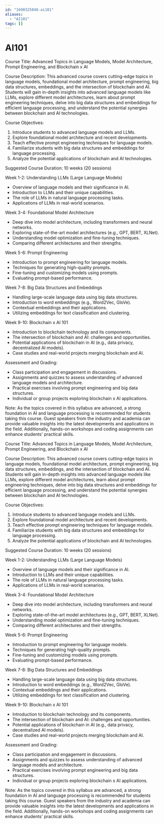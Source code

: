 ```yaml
---
id: "1690325048-ai101"
aliases:
  - "AI101"
tags: []
---
```


# AI101

Course Title: Advanced Topics in Language Models, Model Architecture, Prompt Engineering, and Blockchain x AI

Course Description:
This advanced course covers cutting-edge topics in language models, foundational model architecture, prompt engineering, big data structures, embeddings, and the intersection of blockchain and AI. Students will gain in-depth insights into advanced language models like LLMs, explore different model architectures, learn about prompt engineering techniques, delve into big data structures and embeddings for efficient language processing, and understand the potential synergies between blockchain and AI technologies.

Course Objectives:
1. Introduce students to advanced language models and LLMs.
2. Explore foundational model architecture and recent developments.
3. Teach effective prompt engineering techniques for language models.
4. Familiarize students with big data structures and embeddings for language processing.
5. Analyze the potential applications of blockchain and AI technologies.

Suggested Course Duration: 10 weeks (20 sessions)

Week 1-2: Understanding LLMs (Large Language Models)
- Overview of language models and their significance in AI.
- Introduction to LLMs and their unique capabilities.
- The role of LLMs in natural language processing tasks.
- Applications of LLMs in real-world scenarios.

Week 3-4: Foundational Model Architecture
- Deep dive into model architecture, including transformers and neural networks.
- Exploring state-of-the-art model architectures (e.g., GPT, BERT, XLNet).
- Understanding model optimization and fine-tuning techniques.
- Comparing different architectures and their strengths.

Week 5-6: Prompt Engineering
- Introduction to prompt engineering for language models.
- Techniques for generating high-quality prompts.
- Fine-tuning and customizing models using prompts.
- Evaluating prompt-based performance.

Week 7-8: Big Data Structures and Embeddings
- Handling large-scale language data using big data structures.
- Introduction to word embeddings (e.g., Word2Vec, GloVe).
- Contextual embeddings and their applications.
- Utilizing embeddings for text classification and clustering.

Week 9-10: Blockchain x AI 101
- Introduction to blockchain technology and its components.
- The intersection of blockchain and AI: challenges and opportunities.
- Potential applications of blockchain in AI (e.g., data privacy, decentralized AI models).
- Case studies and real-world projects merging blockchain and AI.

Assessment and Grading:
- Class participation and engagement in discussions.
- Assignments and quizzes to assess understanding of advanced language models and architecture.
- Practical exercises involving prompt engineering and big data structures.
- Individual or group projects exploring blockchain x AI applications.

Note: As the topics covered in this syllabus are advanced, a strong foundation in AI and language processing is recommended for students taking this course. Guest speakers from the industry and academia can provide valuable insights into the latest developments and applications in the field. Additionally, hands-on workshops and coding assignments can enhance students' practical skills.

Course Title: Advanced Topics in Language Models, Model Architecture, Prompt Engineering, and Blockchain x AI

Course Description:
This advanced course covers cutting-edge topics in language models, foundational model architecture, prompt engineering, big data structures, embeddings, and the intersection of blockchain and AI. Students will gain in-depth insights into advanced language models like LLMs, explore different model architectures, learn about prompt engineering techniques, delve into big data structures and embeddings for efficient language processing, and understand the potential synergies between blockchain and AI technologies.

Course Objectives:
1. Introduce students to advanced language models and LLMs.
2. Explore foundational model architecture and recent developments.
3. Teach effective prompt engineering techniques for language models.
4. Familiarize students with big data structures and embeddings for language processing.
5. Analyze the potential applications of blockchain and AI technologies.

Suggested Course Duration: 10 weeks (20 sessions)

Week 1-2: Understanding LLMs (Large Language Models)
- Overview of language models and their significance in AI.
- Introduction to LLMs and their unique capabilities.
- The role of LLMs in natural language processing tasks.
- Applications of LLMs in real-world scenarios.

Week 3-4: Foundational Model Architecture
- Deep dive into model architecture, including transformers and neural networks.
- Exploring state-of-the-art model architectures (e.g., GPT, BERT, XLNet).
- Understanding model optimization and fine-tuning techniques.
- Comparing different architectures and their strengths.

Week 5-6: Prompt Engineering
- Introduction to prompt engineering for language models.
- Techniques for generating high-quality prompts.
- Fine-tuning and customizing models using prompts.
- Evaluating prompt-based performance.

Week 7-8: Big Data Structures and Embeddings
- Handling large-scale language data using big data structures.
- Introduction to word embeddings (e.g., Word2Vec, GloVe).
- Contextual embeddings and their applications.
- Utilizing embeddings for text classification and clustering.

Week 9-10: Blockchain x AI 101
- Introduction to blockchain technology and its components.
- The intersection of blockchain and AI: challenges and opportunities.
- Potential applications of blockchain in AI (e.g., data privacy, decentralized AI models).
- Case studies and real-world projects merging blockchain and AI.

Assessment and Grading:
- Class participation and engagement in discussions.
- Assignments and quizzes to assess understanding of advanced language models and architecture.
- Practical exercises involving prompt engineering and big data structures.
- Individual or group projects exploring blockchain x AI applications.

Note: As the topics covered in this syllabus are advanced, a strong foundation in AI and language processing is recommended for students taking this course. Guest speakers from the industry and academia can provide valuable insights into the latest developments and applications in the field. Additionally, hands-on workshops and coding assignments can enhance students' practical skills.
